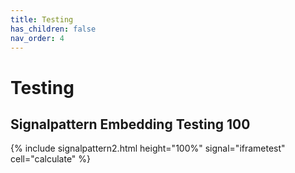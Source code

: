 ```yaml
---
title: Testing
has_children: false
nav_order: 4
---
```


# Testing

## Signalpattern Embedding Testing 100

{% include signalpattern2.html height="100%" signal="iframetest" cell="calculate" %}
